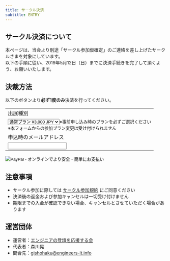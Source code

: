 ```yaml
---
title: サークル決済
subtitle: ENTRY
---
```


## サークル決済について

本ページは、当会より別途「サークル参加仮確定」のご連絡を差し上げたサークルさまを対象にしています。<br>
以下の手順に従い、2019年5月12日（日）までに決済手続きを完了して頂くよう、お願いいたします。<br>

## 決裁方法

以下のボタンより**必ず1度のみ**決済を行ってください。<br>

<form action="https://www.paypal.com/cgi-bin/webscr" method="post" target="_top">
    <input type="hidden" name="cmd" value="_s-xclick">
    <input type="hidden" name="hosted_button_id" value="V3QFKMH7S45ZQ">
    <table>
    <tr><td><input type="hidden" name="on0" value="出展種別">出展種別</td></tr><tr><td><select name="os0">
        <option value="通常プラン">通常プラン ¥3,000 JPY</option>
        <option value="倍量プラン">倍量プラン ¥6,000 JPY</option>
    </select><small>※事前申し込み時のプランを必ずご選択ください<br>※本フォームからの参加プラン変更は受け付けられません</small></td></tr>
    <tr><td><input type="hidden" name="on1" value="申込時のメールアドレス">申込時のメールアドレス</td></tr><tr><td><input type="text" name="os1" maxlength="200"></td></tr>
    </table>
    <input type="hidden" name="currency_code" value="JPY">
    <input type="image" src="https://www.paypalobjects.com/ja_JP/JP/i/btn/btn_buynowCC_LG.gif" border="0" name="submit" alt="PayPal - オンラインでより安全・簡単にお支払い">
    <img alt="" border="0" src="https://www.paypalobjects.com/ja_JP/i/scr/pixel.gif" width="1" height="1">
</form>

## 注意事項

- サークル参加に際しては [サークル参加規約](/terms/) にご同意ください
- 決済後の返金および参加キャンセルは一切受け付けません
- 期限までの入金が確認できない場合、キャンセルとさせていただく場合があります

## 運営団体

- 運営者：[エンジニアの登壇を応援する会](https://portal.engineers.lt.info/)
- 代表者：森川晃
- 問合先：gishohaku@engineers-lt.info
